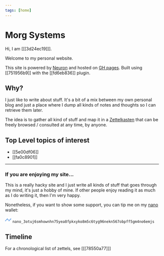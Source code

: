 ```yaml
---
tags: [home]
---
```


# Morg Systems

Hi, I am [[[3d24ec19]]].

Welcome to my personal website.

This site is powered by [Neuron](https://github.com/srid/neuron) and hosted on
[GH pages](https://github.com/Morgawr/morg-zettel/tree/master). Built using
[[751956b9]] with the [[fd6eb836]] plugin.

## Why?

I just like to write about stuff. It's a bit of a mix between my own personal
blog and just a place where I dump all kinds of notes and thoughts so I can
retrieve them later.

The idea is to gather all kind of stuff and map it in a [Zettelkasten](https://en.wikipedia.org/wiki/Zettelkasten)
that can be freely browsed / consulted at any time, by anyone.

## Top Level topics of interest

 * [[5e00df06]]
 * [[fa0c8901]]

<hr />

### If you are enjoying my site...

This is a really hacky site and I just write all kinds of stuff that goes
through my mind, it's just a hobby of mine. If other people enjoy reading it as
much as I do writing it, then I'm very happy.

Nonetheless, if you want to show some support, you can tip me on my [nano](https://nano.org/get-nano)
wallet:

<img src="./static/nano-nano-logo.png" alt="Nano logo" width="20" /> ```nano_3otuj6smhownhn75yea8fpkxyko8m5c6tyg96nekn567obpff5gm4no6emjs```

## Timeline

For a chronological list of zettels, see [[[78550a77]]]

